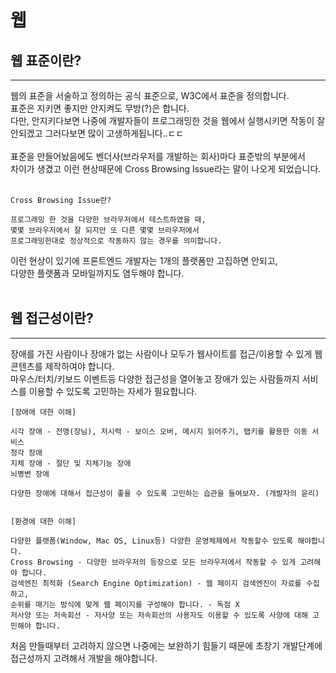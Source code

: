 # 웹

## 웹 표준이란?
---
웹의 표준을 서술하고 정의하는 공식 표준으로, W3C에서 표준을 정의합니다.<br/>
표준은 지키면 좋지만 안지켜도 무방(?)은 합니다.<br/>
다만, 안지키다보면 나중에 개발자들이 프로그래밍한 것을 웹에서 실행시키면 작동이 잘 안되겠고 그러다보면 많이 고생하게됩니다..ㄷㄷ<br/><br/>
표준을 만들어놨음에도 벤더사(브라우저를 개발하는 회사)마다 표준밖의 부분에서<br/>
차이가 생겼고 이런 현상때문에 Cross Browsing Issue라는 말이 나오게 되었습니다.<br/><br/>
```
Cross Browsing Issue란?

프로그래밍 한 것을 다양한 브라우저에서 테스트하였을 때,
몇몇 브라우저에서 잘 되지만 또 다른 몇몇 브라우저에서
프로그래밍한대로 정상적으로 작동하지 않는 경우를 의미합니다.
```

이런 현상이 있기에 프론트엔드 개발자는 1개의 플랫폼만 고집하면 안되고,<br/>
다양한 플랫폼과 모바일까지도 염두해야 합니다.<br/><br/>

## 웹 접근성이란?
---
장애를 가진 사람이나 장애가 없는 사람이나 모두가 웹사이트를 접근/이용할 수 있게 웹 콘텐츠를 제작하여야 합니다.<br/>
마우스/터치/키보드 이벤트등 다양한 접근성을 열어놓고 장애가 있는 사람들까지 서비스를 이용할 수 있도록 고민하는 자세가 필요합니다.<br/>

```
[장애에 대한 이해]

시각 장애 - 전맹(장님), 저시력 - 보이스 오버, 메시지 읽어주기, 탭키를 활용한 이동 서비스
청각 장애
지체 장애 - 절단 및 지체기능 장애
뇌병변 장애

다양한 장애에 대해서 접근성이 좋을 수 있도록 고민하는 습관을 들여보자. (개발자의 윤리)


[환경에 대한 이해]

다양한 플랫폼(Window, Mac OS, Linux등) 다양한 운영체제에서 작동할수 있도록 해야합니다.
Cross Browsing - 다양한 브라우저의 등장으로 모든 브라우저에서 작동할 수 있게 고려해야 합니다.
검색엔진 최적화 (Search Engine Optimization) - 웹 페이지 검색엔진이 자료를 수집하고,
순위를 매기는 방식에 맞게 웹 페이지를 구성해야 합니다. - 독점 X
저사양 또는 저속회선 - 저사양 또는 저속회선의 사용자도 이용할 수 있도록 사양에 대해 고민해야 합니다. 
```

처음 만들때부터 고려하지 않으면 나중에는 보완하기 힘들기 때문에 초창기 개발단계에 접근성까지 고려해서 개발을 해야합니다.